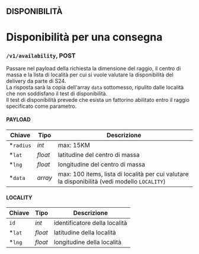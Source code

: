 ## DISPONIBILITÀ

Disponibilità per una consegna
======================
### `/v1/availability`, POST
Passare nel payload della richiesta la dimensione del raggio, il centro di 
massa e la lista di località per cui si vuole valutare la disponibilità
del delivery da parte di S24.  
La risposta sarà la copia dell'array `data` sottomesso, ripulito dalle
località che non soddisfano il test di disponibilità.  
Il test di disponibilità prevede che esista un fattorino abilitato entro
il raggio specificato come parametro.

#### PAYLOAD
| Chiave | Tipo | Descrizione |
| ------ | ---- | ----------- |
| *`radius` | *int* | max: 15KM |
| *`lat` | *float* | latitudine del centro di massa |
| *`lng` | *float* | longitudine del centro di massa |
| *`data` | *array* | max: 100 items, lista di località per cui valutare la disponibilità (vedi modello `LOCALITY`) |

#### LOCALITY
| Chiave | Tipo | Descrizione |
| ------ | ---- | ----------- |
| `id` | *int* | identificatore della località |
| *`lat` | *float* | latitudine della località |
| *`lng` | *float* | longitudine della località |